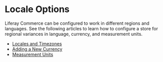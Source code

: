 # Locale Options

Liferay Commerce can be configured to work in different regions and languages. See the following articles to learn how to configure a store for regional variances in language, currency, and measurement units.

* [Locales and Timezones](https://help.liferay.com/hc/en-us/articles/360018176071-Locales-and-Encoding-Configuration)
* [Adding a New Currency](./currencies/adding-a-new-currency.md)
* [Measurement Units](./configuring-shipping-methods/measurement-units.md)
